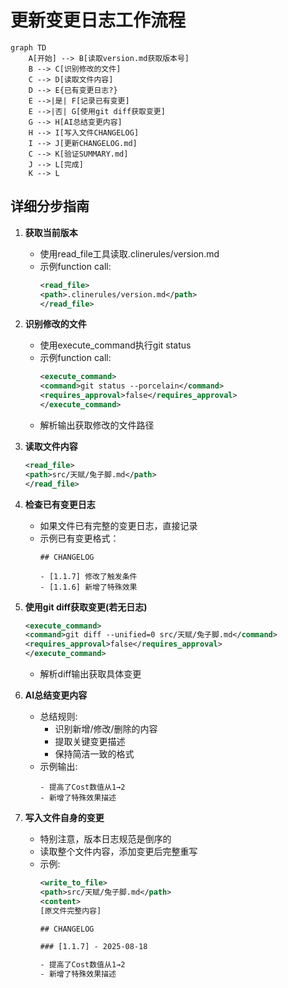# 更新变更日志工作流程

```mermaid
graph TD
    A[开始] --> B[读取version.md获取版本号]
    B --> C[识别修改的文件]
    C --> D[读取文件内容]
    D --> E{已有变更日志?}
    E -->|是| F[记录已有变更]
    E -->|否| G[使用git diff获取变更]
    G --> H[AI总结变更内容]
    H --> I[写入文件CHANGELOG]
    I --> J[更新CHANGELOG.md]
    C --> K[验证SUMMARY.md]
    J --> L[完成]
    K --> L
```

## 详细分步指南

1. **获取当前版本**
   - 使用read_file工具读取.clinerules/version.md
   - 示例function call:
     ```xml
     <read_file>
     <path>.clinerules/version.md</path>
     </read_file>
     ```

2. **识别修改的文件**
   - 使用execute_command执行git status
   - 示例function call:
     ```xml
     <execute_command>
     <command>git status --porcelain</command>
     <requires_approval>false</requires_approval>
     </execute_command>
     ```
   - 解析输出获取修改的文件路径

3. **读取文件内容**
   ```xml
   <read_file>
   <path>src/天赋/兔子脚.md</path>
   </read_file>
   ```

4. **检查已有变更日志**
   - 如果文件已有完整的变更日志，直接记录
   - 示例已有变更格式：
     ```
     ## CHANGELOG
     
     - [1.1.7] 修改了触发条件
     - [1.1.6] 新增了特殊效果
     ```

5. **使用git diff获取变更(若无日志)**
   ```xml
   <execute_command>
   <command>git diff --unified=0 src/天赋/兔子脚.md</command>
   <requires_approval>false</requires_approval>
   </execute_command>
   ```
   - 解析diff输出获取具体变更

6. **AI总结变更内容**
   - 总结规则:
     - 识别新增/修改/删除的内容
     - 提取关键变更描述
     - 保持简洁一致的格式
   - 示例输出:
     ```
     - 提高了Cost数值从1→2
     - 新增了特殊效果描述
     ```

7. **写入文件自身的变更**
   - 特别注意，版本日志规范是倒序的
   - 读取整个文件内容，添加变更后完整重写
   - 示例:
     ```xml
     <write_to_file>
     <path>src/天赋/兔子脚.md</path>
     <content>
     [原文件完整内容]
     
     ## CHANGELOG

     ### [1.1.7] - 2025-08-18

     - 提高了Cost数值从1→2
     - 新增了特殊效果描述

